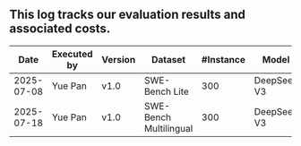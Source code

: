 ## This log tracks our evaluation results and associated costs.

| Date       | Executed by |Version  | Dataset      |  #Instance  | Model         |Resolved Rate  |  API Cost |    Notes |
|------------|----------|----------|--------------|------------|----------------|-------------- |---------- |---------- |
| 2025-07-08 |  Yue Pan  | v1.0     |SWE-Bench Lite|  300       |  DeepSeek V3   | 28.67%        | $70.05    |    initial version     |
| 2025-07-18 |  Yue Pan | v1.0     |SWE-Bench Multilingual|  300       |  DeepSeek V3   | 13.7%        |  $113.6    |    initial version     |
